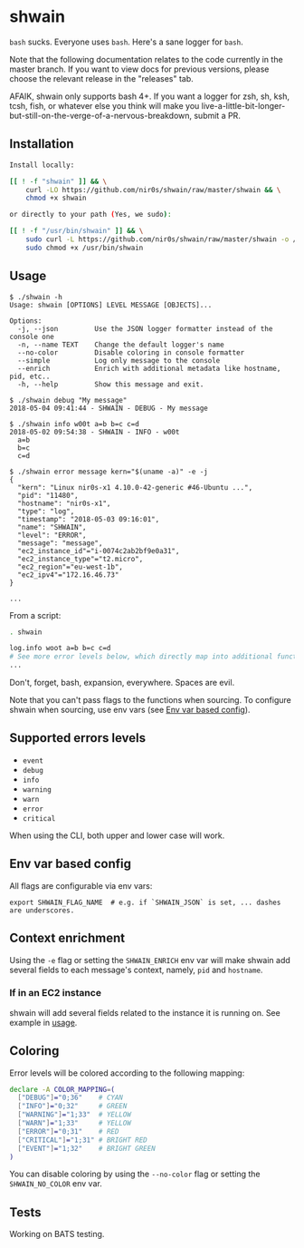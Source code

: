 shwain
======

`bash` sucks. Everyone uses `bash`. Here's a sane logger for `bash`.

Note that the following documentation relates to the code currently in the master branch. If you want to view docs for previous versions, please choose the relevant release in the "releases" tab.

AFAIK, shwain only supports bash 4+. If you want a logger for zsh, sh, ksh, tcsh, fish, or whatever else you think will make you live-a-little-bit-longer-but-still-on-the-verge-of-a-nervous-breakdown, submit a PR.


## Installation

```bash
Install locally:

[[ ! -f "shwain" ]] && \
	curl -LO https://github.com/nir0s/shwain/raw/master/shwain && \
	chmod +x shwain

or directly to your path (Yes, we sudo):

[[ ! -f "/usr/bin/shwain" ]] && \
	sudo curl -L https://github.com/nir0s/shwain/raw/master/shwain -o /usr/bin/shwain && \
	sudo chmod +x /usr/bin/shwain
```

## Usage

```text
$ ./shwain -h
Usage: shwain [OPTIONS] LEVEL MESSAGE [OBJECTS]...

Options:
  -j, --json         Use the JSON logger formatter instead of the console one
  -n, --name TEXT    Change the default logger's name
  --no-color         Disable coloring in console formatter
  --simple           Log only message to the console
  --enrich           Enrich with additional metadata like hostname, pid, etc..
  -h, --help         Show this message and exit.

$ ./shwain debug "My message"
2018-05-04 09:41:44 - SHWAIN - DEBUG - My message

$ ./shwain info w00t a=b b=c c=d
2018-05-02 09:54:38 - SHWAIN - INFO - w00t
  a=b
  b=c
  c=d

$ ./shwain error message kern="$(uname -a)" -e -j
{
  "kern": "Linux nir0s-x1 4.10.0-42-generic #46-Ubuntu ...",
  "pid": "11480",
  "hostname": "nir0s-x1",
  "type": "log",
  "timestamp": "2018-05-03 09:16:01",
  "name": "SHWAIN",
  "level": "ERROR",
  "message": "message",
  "ec2_instance_id"="i-0074c2ab2bf9e0a31",
  "ec2_instance_type"="t2.micro",
  "ec2_region"="eu-west-1b",
  "ec2_ipv4"="172.16.46.73"
}

...

```

From a script:

```bash
. shwain

log.info woot a=b b=c c=d
# See more error levels below, which directly map into additional functions.
...

```

Don't, forget, bash, expansion, everywhere. Spaces are evil.

Note that you can't pass flags to the functions when sourcing. To configure shwain when sourcing, use env vars (see [Env var based config](#env-var-based-config)).



## Supported errors levels

* `event`
* `debug`
* `info`
* `warning`
* `warn`
* `error`
* `critical`

When using the CLI, both upper and lower case will work.


## Env var based config

All flags are configurable via env vars:

```shell
export SHWAIN_FLAG_NAME  # e.g. if `SHWAIN_JSON` is set, ... dashes are underscores.
```

## Context enrichment

Using the `-e` flag or setting the `SHWAIN_ENRICH` env var will make shwain add several fields to each message's context, namely, `pid` and `hostname`.

### If in an EC2 instance

shwain will add several fields related to the instance it is running on. See example in [usage](#usage).


## Coloring

Error levels will be colored according to the following mapping:

```bash
declare -A COLOR_MAPPING=(
  ["DEBUG"]="0;36"    # CYAN
  ["INFO"]="0;32"     # GREEN
  ["WARNING"]="1;33"  # YELLOW
  ["WARN"]="1;33"     # YELLOW
  ["ERROR"]="0;31"    # RED
  ["CRITICAL"]="1;31" # BRIGHT RED
  ["EVENT"]="1;32"    # BRIGHT GREEN
)
```

You can disable coloring by using the `--no-color` flag or setting the `SHWAIN_NO_COLOR` env var.


## Tests

Working on BATS testing.
